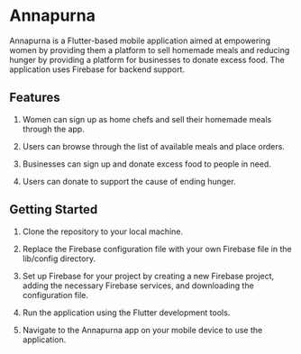 # Annapurna

Annapurna is a Flutter-based mobile application aimed at empowering women by providing them a platform to sell homemade meals and reducing hunger by providing a platform for businesses to donate excess food. The application uses Firebase for backend support.

## Features
1. Women can sign up as home chefs and sell their homemade meals through the app.

2. Users can browse through the list of available meals and place orders.

3. Businesses can sign up and donate excess food to people in need.

4. Users can donate to support the cause of ending hunger.

## Getting Started
1. Clone the repository to your local machine.

2. Replace the Firebase configuration file with your own Firebase file in the lib/config directory.

3. Set up Firebase for your project by creating a new Firebase project, adding the necessary Firebase services, and downloading the configuration file.

4. Run the application using the Flutter development tools.

5. Navigate to the Annapurna app on your mobile device to use the application.
